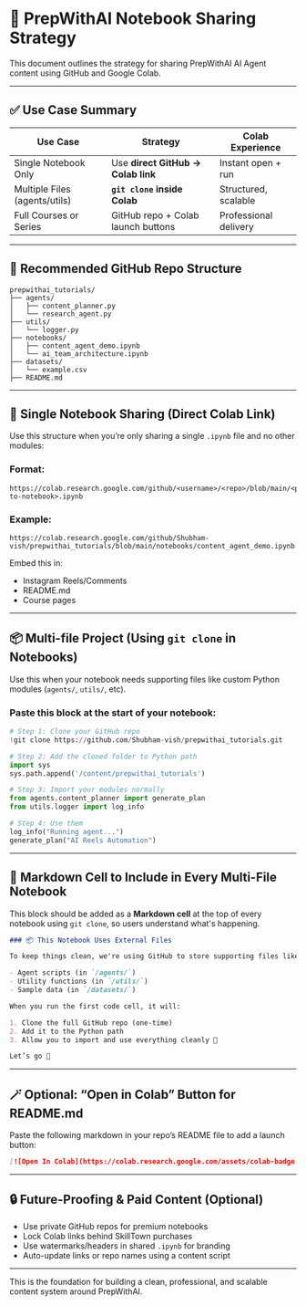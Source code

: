 
# 🧠 PrepWithAI Notebook Sharing Strategy

This document outlines the strategy for sharing PrepWithAI AI Agent content using GitHub and Google Colab.

---

## ✅ Use Case Summary

| Use Case                         | Strategy                           | Colab Experience      |
|----------------------------------|------------------------------------|------------------------|
| Single Notebook Only            | Use **direct GitHub → Colab link** | Instant open + run     |
| Multiple Files (agents/utils)   | **`git clone` inside Colab**       | Structured, scalable   |
| Full Courses or Series          | GitHub repo + Colab launch buttons | Professional delivery  |

---

## 📁 Recommended GitHub Repo Structure

```
prepwithai_tutorials/
├── agents/
│   ├── content_planner.py
│   └── research_agent.py
├── utils/
│   └── logger.py
├── notebooks/
│   ├── content_agent_demo.ipynb
│   └── ai_team_architecture.ipynb
├── datasets/
│   └── example.csv
├── README.md
```

---

## 📌 Single Notebook Sharing (Direct Colab Link)

Use this structure when you’re only sharing a single `.ipynb` file and no other modules:

### Format:
```
https://colab.research.google.com/github/<username>/<repo>/blob/main/<path-to-notebook>.ipynb
```

### Example:
```
https://colab.research.google.com/github/Shubham-vish/prepwithai_tutorials/blob/main/notebooks/content_agent_demo.ipynb
```

Embed this in:
- Instagram Reels/Comments
- README.md
- Course pages

---

## 📦 Multi-file Project (Using `git clone` in Notebooks)

Use this when your notebook needs supporting files like custom Python modules (`agents/`, `utils/`, etc).

### Paste this block at the start of your notebook:

```python
# Step 1: Clone your GitHub repo
!git clone https://github.com/Shubham-vish/prepwithai_tutorials.git

# Step 2: Add the cloned folder to Python path
import sys
sys.path.append('/content/prepwithai_tutorials')

# Step 3: Import your modules normally
from agents.content_planner import generate_plan
from utils.logger import log_info

# Step 4: Use them
log_info("Running agent...")
generate_plan("AI Reels Automation")
```

---

## 🧾 Markdown Cell to Include in Every Multi-File Notebook

This block should be added as a **Markdown cell** at the top of every notebook using `git clone`, so users understand what's happening.

```markdown
### 📦 This Notebook Uses External Files

To keep things clean, we're using GitHub to store supporting files like:

- Agent scripts (in `/agents/`)
- Utility functions (in `/utils/`)
- Sample data (in `/datasets/`)

When you run the first code cell, it will:

1. Clone the full GitHub repo (one-time)
2. Add it to the Python path
3. Allow you to import and use everything cleanly 🎯

Let’s go 🚀
```

---

## 🪄 Optional: “Open in Colab” Button for README.md

Paste the following markdown in your repo’s README file to add a launch button:

```markdown
[![Open In Colab](https://colab.research.google.com/assets/colab-badge.svg)](https://colab.research.google.com/github/Shubham-vish/prepwithai_tutorials/blob/main/notebooks/content_agent_demo.ipynb)
```

---

## 🔒 Future-Proofing & Paid Content (Optional)

- Use private GitHub repos for premium notebooks
- Lock Colab links behind SkillTown purchases
- Use watermarks/headers in shared `.ipynb` for branding
- Auto-update links or repo names using a content script

---

This is the foundation for building a clean, professional, and scalable content system around PrepWithAI.
